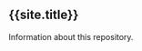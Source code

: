 <!--- do not change this line -->
## {{site.title}}

<!--- edit the rest of this file with information about your repository, suite, etc. -->
Information about this repository.
